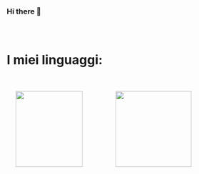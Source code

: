 ### Hi there 👋
### <br><p align=center><h1>I miei linguaggi:<br><br></h1></p>
<div align=center>
  <img src="https://www.geekandjob.com/uploads/wiki/9e88fca5f508c3931ab20fd562afa066d7ebc455.png" width="150" height="170" hspace=0>
  <img src="https://upload.wikimedia.org/wikipedia/en/thumb/3/30/Java_programming_language_logo.svg/1200px-Java_programming_language_logo.svg.png" height="170" hspace=70>
</div>

<!--
**barchiii/barchiii** is a ✨ _special_ ✨ repository because its `README.md` (this file) appears on your GitHub profile.
